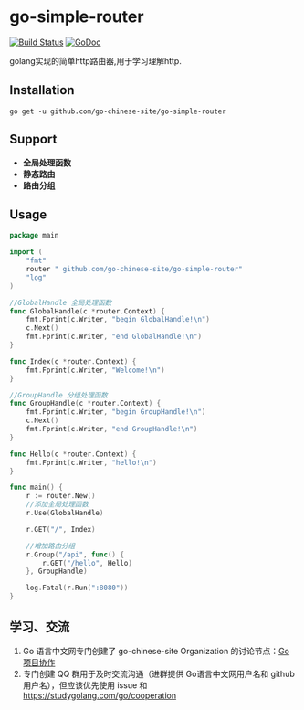 # go-simple-router

[![Build Status](https://travis-ci.org/go-chinese-site/go-simple-router.svg?branch=master)](https://travis-ci.org/go-chinese-site/go-simple-router)
[![GoDoc](https://godoc.org/github.com/go-chinese-site/go-simple-router?status.svg)](http://godoc.org/github.com/go-chinese-site/go-simple-router)

golang实现的简单http路由器,用于学习理解http.

## Installation

    go get -u github.com/go-chinese-site/go-simple-router

## Support

* **全局处理函数**
* **静态路由**
* **路由分组**

## Usage

```go
package main

import (
	"fmt"
	router " github.com/go-chinese-site/go-simple-router"
	"log"
)

//GlobalHandle 全局处理函数
func GlobalHandle(c *router.Context) {
	fmt.Fprint(c.Writer, "begin GlobalHandle!\n")
	c.Next()
	fmt.Fprint(c.Writer, "end GlobalHandle!\n")
}

func Index(c *router.Context) {
	fmt.Fprint(c.Writer, "Welcome!\n")
}

//GroupHandle 分组处理函数
func GroupHandle(c *router.Context) {
	fmt.Fprint(c.Writer, "begin GroupHandle!\n")
	c.Next()
	fmt.Fprint(c.Writer, "end GroupHandle!\n")
}

func Hello(c *router.Context) {
	fmt.Fprint(c.Writer, "hello!\n")
}

func main() {
	r := router.New()
	//添加全局处理函数
	r.Use(GlobalHandle)

	r.GET("/", Index)

	//增加路由分组
	r.Group("/api", func() {
		r.GET("/hello", Hello)
	}, GroupHandle)

	log.Fatal(r.Run(":8080"))
}

```

## 学习、交流

1. Go 语言中文网专门创建了 go-chinese-site Organization 的讨论节点：[Go项目协作](https://studygolang.com/go/cooperation)
2. 专门创建 QQ 群用于及时交流沟通（进群提供 Go语言中文网用户名和 github 用户名），但应该优先使用 issue 和 https://studygolang.com/go/cooperation 

